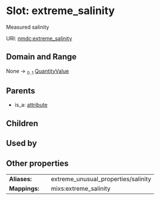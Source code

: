 
# Slot: extreme_salinity


Measured salinity

URI: [nmdc:extreme_salinity](https://microbiomedata/meta/extreme_salinity)


## Domain and Range

None &#8594;  <sub>0..1</sub> [QuantityValue](QuantityValue.md)

## Parents

 *  is_a: [attribute](attribute.md)

## Children


## Used by


## Other properties

|  |  |  |
| --- | --- | --- |
| **Aliases:** | | extreme_unusual_properties/salinity |
| **Mappings:** | | mixs:extreme_salinity |

